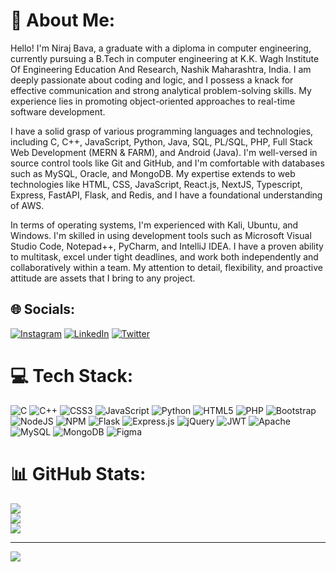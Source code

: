# 💫 About Me:
Hello! I'm Niraj Bava, a graduate with a diploma in computer engineering, currently pursuing a B.Tech in computer engineering at K.K. Wagh Institute Of Engineering Education And Research, Nashik Maharashtra, India. I am deeply passionate about coding and logic, and I possess a knack for effective communication and strong analytical problem-solving skills. My experience lies in promoting object-oriented approaches to real-time software development.

I have a solid grasp of various programming languages and technologies, including C, C++, JavaScript, Python, Java, SQL, PL/SQL, PHP, Full Stack Web Development (MERN & FARM), and Android (Java). I'm well-versed in source control tools like Git and GitHub, and I'm comfortable with databases such as MySQL, Oracle, and MongoDB. My expertise extends to web technologies like HTML, CSS, JavaScript, React.js, NextJS, Typescript, Express, FastAPI, Flask, and Redis, and I have a foundational understanding of AWS.

In terms of operating systems, I'm experienced with Kali, Ubuntu, and Windows. I'm skilled in using development tools such as Microsoft Visual Studio Code, Notepad++, PyCharm, and IntelliJ IDEA. I have a proven ability to multitask, excel under tight deadlines, and work both independently and collaboratively within a team. My attention to detail, flexibility, and proactive attitude are assets that I bring to any project.<br>


## 🌐 Socials:
[![Instagram](https://img.shields.io/badge/Instagram-%23E4405F.svg?logo=Instagram&logoColor=white)](https://instagram.com/https://www.instagram.com/nirajbava111/) [![LinkedIn](https://img.shields.io/badge/LinkedIn-%230077B5.svg?logo=linkedin&logoColor=white)](https://linkedin.com/in/https://www.linkedin.com/in/nirajbava/) [![Twitter](https://img.shields.io/badge/Twitter-%231DA1F2.svg?logo=Twitter&logoColor=white)](https://twitter.com/https://twitter.com/NirajBava) 

# 💻 Tech Stack:
![C](https://img.shields.io/badge/c-%2300599C.svg?style=for-the-badge&logo=c&logoColor=white) ![C++](https://img.shields.io/badge/c++-%2300599C.svg?style=for-the-badge&logo=c%2B%2B&logoColor=white) ![CSS3](https://img.shields.io/badge/css3-%231572B6.svg?style=for-the-badge&logo=css3&logoColor=white) ![JavaScript](https://img.shields.io/badge/javascript-%23323330.svg?style=for-the-badge&logo=javascript&logoColor=%23F7DF1E) ![Python](https://img.shields.io/badge/python-3670A0?style=for-the-badge&logo=python&logoColor=ffdd54) ![HTML5](https://img.shields.io/badge/html5-%23E34F26.svg?style=for-the-badge&logo=html5&logoColor=white) ![PHP](https://img.shields.io/badge/php-%23777BB4.svg?style=for-the-badge&logo=php&logoColor=white) ![Bootstrap](https://img.shields.io/badge/bootstrap-%23563D7C.svg?style=for-the-badge&logo=bootstrap&logoColor=white) ![NodeJS](https://img.shields.io/badge/node.js-6DA55F?style=for-the-badge&logo=node.js&logoColor=white) ![NPM](https://img.shields.io/badge/NPM-%23000000.svg?style=for-the-badge&logo=npm&logoColor=white) ![Flask](https://img.shields.io/badge/flask-%23000.svg?style=for-the-badge&logo=flask&logoColor=white) ![Express.js](https://img.shields.io/badge/express.js-%23404d59.svg?style=for-the-badge&logo=express&logoColor=%2361DAFB) ![jQuery](https://img.shields.io/badge/jquery-%230769AD.svg?style=for-the-badge&logo=jquery&logoColor=white) ![JWT](https://img.shields.io/badge/JWT-black?style=for-the-badge&logo=JSON%20web%20tokens) ![Apache](https://img.shields.io/badge/apache-%23D42029.svg?style=for-the-badge&logo=apache&logoColor=white) ![MySQL](https://img.shields.io/badge/mysql-%2300f.svg?style=for-the-badge&logo=mysql&logoColor=white) ![MongoDB](https://img.shields.io/badge/MongoDB-%234ea94b.svg?style=for-the-badge&logo=mongodb&logoColor=white) 	![Figma](https://img.shields.io/badge/figma-%23F24E1E.svg?style=for-the-badge&logo=figma&logoColor=white)
# 📊 GitHub Stats:
![](https://github-readme-stats.vercel.app/api?username=nirajbawa&theme=dark&hide_border=false&include_all_commits=true&count_private=true)<br/>
![](https://github-readme-streak-stats.herokuapp.com/?user=nirajbawa&theme=dark&hide_border=false)<br/>
![](https://github-readme-stats.vercel.app/api/top-langs/?username=nirajbawa&theme=dark&hide_border=false&include_all_commits=true&count_private=true&layout=compact)

---
[![](https://visitcount.itsvg.in/api?id=nirajbawa&icon=0&color=0)](https://visitcount.itsvg.in)


